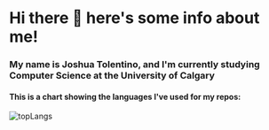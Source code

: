 # Hi there 👋 here's some info about me!

### My name is Joshua Tolentino, and I'm currently studying Computer Science at the University of Calgary 

#### This is a chart showing the languages I've used for my repos:

![topLangs](https://github-readme-stats-ochre-zeta.vercel.app/api/top-langs/?username=jtolentino1&hide_title=true&card_width=500)
